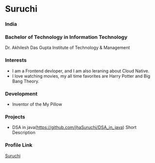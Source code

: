 # Suruchi

### India


### Bachelor of Technology in Information Technology 

Dr. Akhilesh Das Gupta Institute of Technology & Management

### Interests

- I am a Frontend devloper, and I am also leraning about Cloud Native.
- I love watching movies, my all time favorites are Harry Potter and Big Bang Theory.

### Development

- Inventor of the My Pillow

### Projects

- DSA in java(https://github.com/jhaSuruchi/DSA_in_java) Short Description

### Profile Link

[Suruchi](https://github.com/jhaSuruchi)
